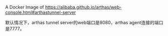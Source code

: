 A Docker Image of https://alibaba.github.io/arthas/web-console.html#arthastunnel-server

默认情况下，arthas tunnel server的web端口是8080，arthas agent连接的端口是7777。
